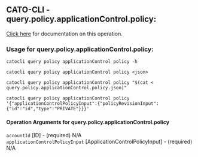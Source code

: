 
## CATO-CLI - query.policy.applicationControl.policy:
[Click here](https://api.catonetworks.com/documentation/#query-query.policy.applicationControl.policy) for documentation on this operation.

### Usage for query.policy.applicationControl.policy:

`catocli query policy applicationControl policy -h`

`catocli query policy applicationControl policy <json>`

`catocli query policy applicationControl policy "$(cat < query.policy.applicationControl.policy.json)"`

`catocli query policy applicationControl policy '{"applicationControlPolicyInput":{"policyRevisionInput":{"id":"id","type":"PRIVATE"}}}'`


#### Operation Arguments for query.policy.applicationControl.policy ####

`accountId` [ID] - (required) N/A    
`applicationControlPolicyInput` [ApplicationControlPolicyInput] - (required) N/A    
